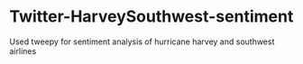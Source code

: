# Twitter-HarveySouthwest-sentiment
Used tweepy for sentiment analysis of hurricane harvey and southwest airlines
